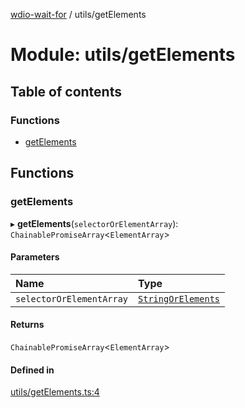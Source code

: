 [wdio-wait-for](../README.md) / utils/getElements

# Module: utils/getElements

## Table of contents

### Functions

- [getElements](utils_getElements.md#getelements)

## Functions

### getElements

▸ **getElements**(`selectorOrElementArray`): `ChainablePromiseArray`<`ElementArray`\>

#### Parameters

| Name | Type |
| :------ | :------ |
| `selectorOrElementArray` | [`StringOrElements`](utils_element_types.md#stringorelements) |

#### Returns

`ChainablePromiseArray`<`ElementArray`\>

#### Defined in

[utils/getElements.ts:4](https://github.com/webdriverio-community/wdio-wait-for/blob/60821ec/src/utils/getElements.ts#L4)
